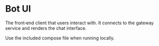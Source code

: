 # Bot UI

The front‑end client that users interact with. It connects to the gateway service and renders the chat interface.

Use the included compose file when running locally.
